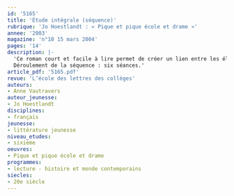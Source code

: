 ```yaml
---
id: '5165'
title: 'Étude intégrale (séquence)'
rubrique: 'Jo Hoestlandt : « Pique et pique école et drame »'
annee: '2003'
magazine: 'n°10 15 mars 2004'
pages: '14'
description: |-
  'Ce roman court et facile à lire permet de créer un lien entre les élèves et de lancer la discussion sur la différence. En effet, même si les élèves de sixième finissent par mieux se connaître en cours d’année, c’est encore souvent la méfiance qui règne dans la classe. Il est parfois difficile de se retrouver après des vacances. Hors de son chez-soi, on est soudain confronté aux autres, qui paraissent agressifs, même s’ils ne le sont pas réellement. C’est pour amener les élèves à une attitude plus tolérante qu’on leur proposera de lire l’histoire de Laura – une voleuse et une menteuse qui ne sait rien de son père et soupçonne un mensonge, et qui ne pourra se construire qu’en apprenant la vérité.
  Déroulement de la séquence : six séances.'
article_pdf: '5165.pdf'
revue: 'L’école des lettres des collèges'
auteurs:
- Anne Vautravers
auteur_jeunesse:
- Jo Hoestlandt
disciplines:
- français
jeunesse:
- littérature jeunesse
niveau_etudes:
- sixième
oeuvres:
- Pique et pique école et drame
programmes:
- lecture - histoire et monde contemporains
siecles:
- 20e siècle
---
```

